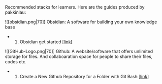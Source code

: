 Recommended stacks for learners. Here are the guides produced by pakkinlau:


![[obsidian.png|70]]
Obsidian: A software for building your own knowledge base

* 1. Obsidian get started [[link]](https://github.com/pakkinlau/Guides/blob/master/Obsidian/Getting%20started%20-%20obsidian.md)

![[GitHub-Logo.png|70]]
Github: A website/software that offers unlimited storage for files. And collaboaration space for people to share their files, codes etc. 

- 1. Create a New Github Repository for a Folder with Git Bash [[link]](https://github.com/pakkinlau/Guides/blob/master/Obsidian/Getting%20started%20-%20obsidian.md)


